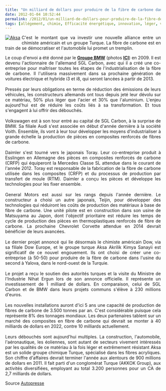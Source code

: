 ```yaml
---
title: "Un milliard de dollars pour produire de la fibre de carbone dans l'automobile"
date: 2012-01-04 10:52:44
permalink: /2012/01/un-milliard-de-dollars-pour-produire-de-la-fibre-de-carbone-dans-lautomobile.html
tags: [allégement, chimie, Efficacité énergétique, innovation, léger, véhicule propre]
---
```


<p style="text-align: justify"><a href="https://gabrielplassat.github.io/transportsdufutur/wp-content/uploads/sites/6/old/6a0120a66d2ad4970b0162fefdd02a970d-800wi.jpg" rel="lightbox" style="float: left"><img alt="Aksa" class="asset  asset-image at-xid-6a0120a66d2ad4970b0162fefdd02a970d" src="/wp-content/uploads/sites/6/old/6a0120a66d2ad4970b0162fefdd02a970d-120wi.jpg" style="margin: 0px 5px 5px 0px" title="Aksa" /></a></p> <p style="text-align: justify">C'est le montant que va investir une nouvelle alliance entre un chimiste américain et un groupe Turque. La fibre de carbone est en train de se démocratiser et l'automobile lui promet un tremplin.</p> <p style="text-align: justify">Le coup d'envoi a été donné par le <a href="https://gabrielplassat.github.io/transportsdufutur/2010/09/nouveau-materiau-nouveau-design-nouveau-design-nouveau-usage.html" target="_blank"><strong>Groupe BMW</strong></a> (photos <a href="http://www.flickr.com/photos/motoringfile/sets/72157624281069117/show/" target="_blank"><strong>ICI</strong></a>) en 2009. Il est devenu l'actionnaire de l'allemand SGL Carbon, avec qui il a créé une co-entreprise pour maîtriser toutes les étapes de l'industrialisation de la fibre de carbone. Il l'utilisera massivement dans sa prochaine génération de voitures électrique et hybride i3 et i8, qui seront lancées à partir de 2013.<br /> <br /> Pressés par leurs obligations en terme de réduction des émissions de leurs véhicules, les constructeurs allemands ont tous depuis jeté leur dévolu sur ce matériau, 50% plus léger que l'acier et 30% que l'aluminium. L'enjeu aujourd'hui est de réduire les coûts liés à sa transformation. Et tous s'engagent à lui offrir des débouchés.<br /> <br /> Volkswagen est à son tour entré au capital de SGL Carbon, à la surprise de BMW. Sa filiale Audi s'est associée en début d'année dernière à la société Voith. Ensemble, ils vont à leur tour développer les moyens d'industrialiser à grande échelle la production de pièces en composites renforcés de fibres de carbone.<br /> <br /> Daimler s'est tourné vers le japonais Toray. Leur co-entreprise produit à Esslingen en Allemagne des pièces en composites renforcés de carbone (CRFP) qui équiperont la Mercedes Classe SL attendue dans le courant de l'année 2012. Toray est responsable de la fabrication de la fibre de carbone utilisée dans les composites (CRFP) et du processus de production par transfert de moule (RTM). Daimler a conçu les pièces et développe les technologies pour les fixer ensemble.<br /> <br /> General Motors est aussi sur les rangs depuis l'année dernière. Le constructeur a choisi un autre japonais, Teijin, pour développer des technologies qui réduiront les coûts de production des matériaux à base de fibre de carbone. Une unité pilote est en construction dans son usine de Matsuyama au Japon, dont l'objectif prioritaire est réduire les temps de cycle de production des pièces en thermoplastiques renforcés de fibre de carbone. La prochaine Chevrolet Corvette attendue en 2014 devrait bénéficier de leurs avancées.<br /> <br /> Le dernier projet annoncé qui lie désormais le chimiste américain Dow, via sa filiale Dow Europe, et le groupe turque Aksa Akrilik Kimya Sanayii est significatif de ce nouvel engouement. Ils ont choisi de créer une co-entreprise (à 50-50) pour produire de la fibre de carbone dans l'usine du second à Yalova, dans le nord-ouest de la Turquie.<br /> <br /> Le projet a reçu le soutien des autorités turques et la visite du Ministre de l'Industrie Nihat Ergun lors de son annonce officielle. Il représente un investissement de 1 milliard de dollars. En comparaison, celui de SGL Carbon et de BMW dans leurs projets communs s'élève à 230 millions d'euros.<br /> <br /> Les nouvelles installations auront d'ici 5 ans une capacité de production de fibres de carbone de 3.500 tonnes par an. C'est considérable puisque cela représente 8% des tonnages mondiaux. Les deux partenaires tablent sur un marché des composites en fibre de carbone qui devrait se monter à 40 milliards de dollars en 2022, contre 10 milliards actuellement.<br /> <br /> Leurs débouchés sont aujourd'hui multiples. La construction, l'automobile, l'aéronautique, les éoliennes, sont autant de secteurs vivement intéressés par les qualités de ce matériau à la fois léger et extrêmement résistant Aksa est un solide groupe chimique Turque, spécialisé dans les fibres acryliques. Son chiffre d'affaires devrait terminer l'année aux alentours de 900 millions de dollars en 2011. Il fait parti d'un conglomérat Turque (AKKOK Group), aux activités diversifiées, employant au total 3.200 personnes pour un CA de 2,7 milliards de dollars.</p> <p style="text-align: justify">Source <a href="http://www.autopresse.fr/temp/AUTOPRESSE/8l2ruj4kadrlnj1329ink4f2n1/cache_1.php" target="_blank">Autopresse </a></p>
